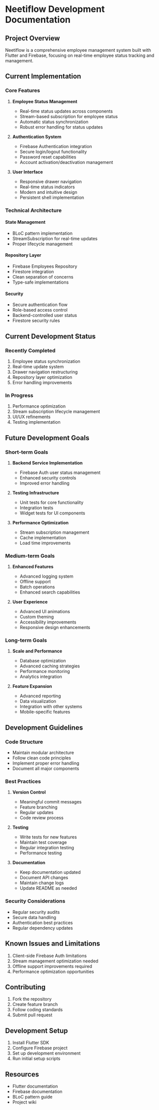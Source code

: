 # Neetiflow Development Documentation

## Project Overview
Neetiflow is a comprehensive employee management system built with Flutter and Firebase, focusing on real-time employee status tracking and management.

## Current Implementation

### Core Features
1. **Employee Status Management**
   - Real-time status updates across components
   - Stream-based subscription for employee status
   - Automatic status synchronization
   - Robust error handling for status updates

2. **Authentication System**
   - Firebase Authentication integration
   - Secure login/logout functionality
   - Password reset capabilities
   - Account activation/deactivation management

3. **User Interface**
   - Responsive drawer navigation
   - Real-time status indicators
   - Modern and intuitive design
   - Persistent shell implementation

### Technical Architecture

#### State Management
- BLoC pattern implementation
- StreamSubscription for real-time updates
- Proper lifecycle management

#### Repository Layer
- Firebase Employees Repository
- Firestore integration
- Clean separation of concerns
- Type-safe implementations

#### Security
- Secure authentication flow
- Role-based access control
- Backend-controlled user status
- Firestore security rules

## Current Development Status

### Recently Completed
1. Employee status synchronization
2. Real-time update system
3. Drawer navigation restructuring
4. Repository layer optimization
5. Error handling improvements

### In Progress
1. Performance optimization
2. Stream subscription lifecycle management
3. UI/UX refinements
4. Testing implementation

## Future Development Goals

### Short-term Goals
1. **Backend Service Implementation**
   - Firebase Auth user status management
   - Enhanced security controls
   - Improved error handling

2. **Testing Infrastructure**
   - Unit tests for core functionality
   - Integration tests
   - Widget tests for UI components

3. **Performance Optimization**
   - Stream subscription management
   - Cache implementation
   - Load time improvements

### Medium-term Goals
1. **Enhanced Features**
   - Advanced logging system
   - Offline support
   - Batch operations
   - Enhanced search capabilities

2. **User Experience**
   - Advanced UI animations
   - Custom theming
   - Accessibility improvements
   - Responsive design enhancements

### Long-term Goals
1. **Scale and Performance**
   - Database optimization
   - Advanced caching strategies
   - Performance monitoring
   - Analytics integration

2. **Feature Expansion**
   - Advanced reporting
   - Data visualization
   - Integration with other systems
   - Mobile-specific features

## Development Guidelines

### Code Structure
- Maintain modular architecture
- Follow clean code principles
- Implement proper error handling
- Document all major components

### Best Practices
1. **Version Control**
   - Meaningful commit messages
   - Feature branching
   - Regular updates
   - Code review process

2. **Testing**
   - Write tests for new features
   - Maintain test coverage
   - Regular integration testing
   - Performance testing

3. **Documentation**
   - Keep documentation updated
   - Document API changes
   - Maintain change logs
   - Update README as needed

### Security Considerations
- Regular security audits
- Secure data handling
- Authentication best practices
- Regular dependency updates

## Known Issues and Limitations
1. Client-side Firebase Auth limitations
2. Stream management optimization needed
3. Offline support improvements required
4. Performance optimization opportunities

## Contributing
1. Fork the repository
2. Create feature branch
3. Follow coding standards
4. Submit pull request

## Development Setup
1. Install Flutter SDK
2. Configure Firebase project
3. Set up development environment
4. Run initial setup scripts

## Resources
- Flutter documentation
- Firebase documentation
- BLoC pattern guide
- Project wiki
